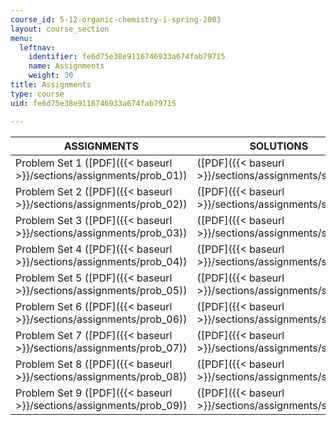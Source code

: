```yaml
---
course_id: 5-12-organic-chemistry-i-spring-2003
layout: course_section
menu:
  leftnav:
    identifier: fe6d75e38e9116746933a674fab79715
    name: Assignments
    weight: 30
title: Assignments
type: course
uid: fe6d75e38e9116746933a674fab79715

---
```


| ASSIGNMENTS | SOLUTIONS |
| --- | --- |
| Problem Set 1 ([PDF]({{< baseurl >}}/sections/assignments/prob_01)) | ([PDF]({{< baseurl >}}/sections/assignments/sol_01)) |
| Problem Set 2 ([PDF]({{< baseurl >}}/sections/assignments/prob_02)) | ([PDF]({{< baseurl >}}/sections/assignments/sol_02)) |
| Problem Set 3 ([PDF]({{< baseurl >}}/sections/assignments/prob_03)) | ([PDF]({{< baseurl >}}/sections/assignments/sol_03)) |
| Problem Set 4 ([PDF]({{< baseurl >}}/sections/assignments/prob_04)) | ([PDF]({{< baseurl >}}/sections/assignments/sol_04)) |
| Problem Set 5 ([PDF]({{< baseurl >}}/sections/assignments/prob_05)) | ([PDF]({{< baseurl >}}/sections/assignments/sol_05)) |
| Problem Set 6 ([PDF]({{< baseurl >}}/sections/assignments/prob_06)) | ([PDF]({{< baseurl >}}/sections/assignments/sol_06)) |
| Problem Set 7 ([PDF]({{< baseurl >}}/sections/assignments/prob_07)) | ([PDF]({{< baseurl >}}/sections/assignments/sol_07)) |
| Problem Set 8 ([PDF]({{< baseurl >}}/sections/assignments/prob_08)) | ([PDF]({{< baseurl >}}/sections/assignments/sol_08)) |
| Problem Set 9 ([PDF]({{< baseurl >}}/sections/assignments/prob_09)) | ([PDF]({{< baseurl >}}/sections/assignments/sol_09))
